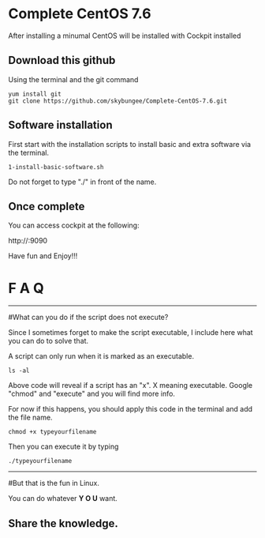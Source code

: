 # Complete CentOS 7.6 

After installing a minumal CentOS will be installed with Cockpit installed


## Download this github

Using the terminal and the git command

	yum install git
	git clone https://github.com/skybungee/Complete-CentOS-7.6.git


## Software installation

First start with the installation scripts to install basic and extra software via the terminal.

	1-install-basic-software.sh

Do not forget to type "./" in front of the name.

## Once complete

You can access cockpit at the following:

http://<IP ADDRESS>:9090

Have fun and Enjoy!!!

# F  A  Q
--------------------

#What can you do if the script does not execute?

Since I sometimes forget to make the script executable, I include here what you can do to solve that.

A script can only run when it is marked as an executable.

	ls -al

Above code will reveal if a script has an "x". X meaning executable.
Google "chmod" and "execute" and you will find more info.

For now if this happens, you should apply this code in the terminal and add the file name.

	chmod +x typeyourfilename

Then you can execute it by typing

	./typeyourfilename

------------------------------------
#But that is the fun in Linux.

You can do whatever <b>Y O U</b> want.

Share the knowledge.
------------------------------------
